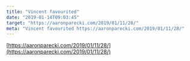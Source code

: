 ```yaml
---
title: "Vincent favourited"
date: "2019-01-14T09:03:45"
target: "https://aaronparecki.com/2019/01/11/28/"
meta: "Vincent favourited https://aaronparecki.com/2019/01/11/28/"
---
```

[https://aaronparecki.com/2019/01/11/28/](https://aaronparecki.com/2019/01/11/28/)
